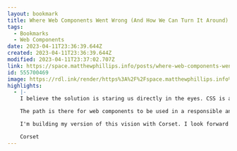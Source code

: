 ```yaml
---
layout: bookmark
title: Where Web Components Went Wrong (And How We Can Turn It Around)
tags:
  - Bookmarks
  - Web Components
date: 2023-04-11T23:36:39.644Z
created: 2023-04-11T23:36:39.644Z
modified: 2023-04-11T23:37:02.707Z
link: https://space.matthewphillips.info/posts/where-web-components-went-wrong/
id: 555700469
image: https://rdl.ink/render/https%3A%2F%2Fspace.matthewphillips.info%2Fposts%2Fwhere-web-components-went-wrong%2F
highlights:
  - |-
    I believe the solution is staring us directly in the eyes. CSS is a declarative language that enhances HTML. CSS is agnostic of how the HTML is produced. Despite this CSS is extremely ergonomic and powerful.

    The path is there for web components to be used in a responsible and progressive manner. We just need people with the drive and desire to find a better way than the hole we've dug ourselves in.

    I'm building my version of this vision with Corset. I look forward to seeing what other solutions arise.

    Corset
---
```

